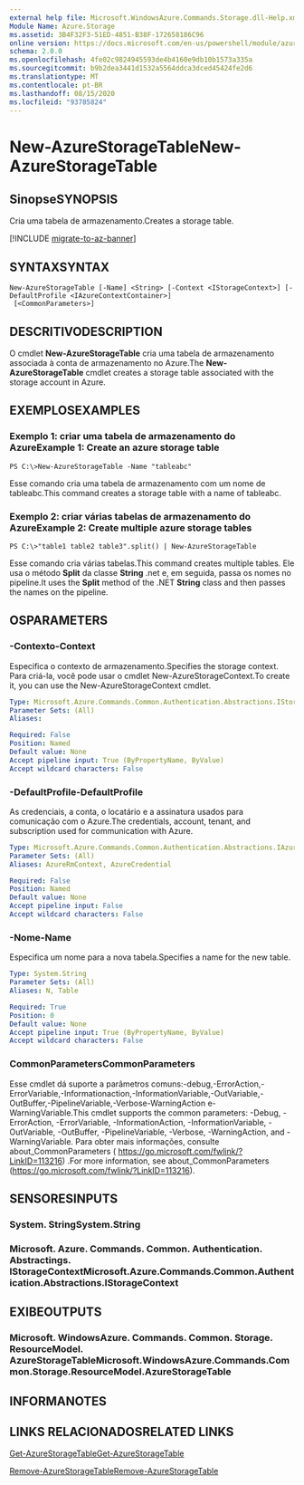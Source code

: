 ```yaml
---
external help file: Microsoft.WindowsAzure.Commands.Storage.dll-Help.xml
Module Name: Azure.Storage
ms.assetid: 3B4F32F3-51ED-4851-B38F-172658186C96
online version: https://docs.microsoft.com/en-us/powershell/module/azure.storage/new-azurestoragetable
schema: 2.0.0
ms.openlocfilehash: 4fe02c9824945593de4b4160e9db10b1573a335a
ms.sourcegitcommit: b9b2dea3441d1532a5564ddca3dced45424fe2d6
ms.translationtype: MT
ms.contentlocale: pt-BR
ms.lasthandoff: 08/15/2020
ms.locfileid: "93785824"
---
```

# <span data-ttu-id="31169-101">New-AzureStorageTable</span><span class="sxs-lookup"><span data-stu-id="31169-101">New-AzureStorageTable</span></span>

## <span data-ttu-id="31169-102">Sinopse</span><span class="sxs-lookup"><span data-stu-id="31169-102">SYNOPSIS</span></span>
<span data-ttu-id="31169-103">Cria uma tabela de armazenamento.</span><span class="sxs-lookup"><span data-stu-id="31169-103">Creates a storage table.</span></span>

[!INCLUDE [migrate-to-az-banner](../../includes/migrate-to-az-banner.md)]

## <span data-ttu-id="31169-104">SYNTAX</span><span class="sxs-lookup"><span data-stu-id="31169-104">SYNTAX</span></span>

```
New-AzureStorageTable [-Name] <String> [-Context <IStorageContext>] [-DefaultProfile <IAzureContextContainer>]
 [<CommonParameters>]
```

## <span data-ttu-id="31169-105">DESCRITIVO</span><span class="sxs-lookup"><span data-stu-id="31169-105">DESCRIPTION</span></span>
<span data-ttu-id="31169-106">O cmdlet **New-AzureStorageTable** cria uma tabela de armazenamento associada à conta de armazenamento no Azure.</span><span class="sxs-lookup"><span data-stu-id="31169-106">The **New-AzureStorageTable** cmdlet creates a storage table associated with the storage account in Azure.</span></span>

## <span data-ttu-id="31169-107">EXEMPLOS</span><span class="sxs-lookup"><span data-stu-id="31169-107">EXAMPLES</span></span>

### <span data-ttu-id="31169-108">Exemplo 1: criar uma tabela de armazenamento do Azure</span><span class="sxs-lookup"><span data-stu-id="31169-108">Example 1: Create an azure storage table</span></span>
```
PS C:\>New-AzureStorageTable -Name "tableabc"
```

<span data-ttu-id="31169-109">Esse comando cria uma tabela de armazenamento com um nome de tableabc.</span><span class="sxs-lookup"><span data-stu-id="31169-109">This command creates a storage table with a name of tableabc.</span></span>

### <span data-ttu-id="31169-110">Exemplo 2: criar várias tabelas de armazenamento do Azure</span><span class="sxs-lookup"><span data-stu-id="31169-110">Example 2: Create multiple azure storage tables</span></span>
```
PS C:\>"table1 table2 table3".split() | New-AzureStorageTable
```

<span data-ttu-id="31169-111">Esse comando cria várias tabelas.</span><span class="sxs-lookup"><span data-stu-id="31169-111">This command creates multiple tables.</span></span>
<span data-ttu-id="31169-112">Ele usa o método **Split** da classe **String** .net e, em seguida, passa os nomes no pipeline.</span><span class="sxs-lookup"><span data-stu-id="31169-112">It uses the **Split** method of the .NET **String** class and then passes the names on the pipeline.</span></span>

## <span data-ttu-id="31169-113">OS</span><span class="sxs-lookup"><span data-stu-id="31169-113">PARAMETERS</span></span>

### <span data-ttu-id="31169-114">-Contexto</span><span class="sxs-lookup"><span data-stu-id="31169-114">-Context</span></span>
<span data-ttu-id="31169-115">Especifica o contexto de armazenamento.</span><span class="sxs-lookup"><span data-stu-id="31169-115">Specifies the storage context.</span></span>
<span data-ttu-id="31169-116">Para criá-la, você pode usar o cmdlet New-AzureStorageContext.</span><span class="sxs-lookup"><span data-stu-id="31169-116">To create it, you can use the New-AzureStorageContext cmdlet.</span></span>

```yaml
Type: Microsoft.Azure.Commands.Common.Authentication.Abstractions.IStorageContext
Parameter Sets: (All)
Aliases:

Required: False
Position: Named
Default value: None
Accept pipeline input: True (ByPropertyName, ByValue)
Accept wildcard characters: False
```

### <span data-ttu-id="31169-117">-DefaultProfile</span><span class="sxs-lookup"><span data-stu-id="31169-117">-DefaultProfile</span></span>
<span data-ttu-id="31169-118">As credenciais, a conta, o locatário e a assinatura usados para comunicação com o Azure.</span><span class="sxs-lookup"><span data-stu-id="31169-118">The credentials, account, tenant, and subscription used for communication with Azure.</span></span>

```yaml
Type: Microsoft.Azure.Commands.Common.Authentication.Abstractions.IAzureContextContainer
Parameter Sets: (All)
Aliases: AzureRmContext, AzureCredential

Required: False
Position: Named
Default value: None
Accept pipeline input: False
Accept wildcard characters: False
```

### <span data-ttu-id="31169-119">-Nome</span><span class="sxs-lookup"><span data-stu-id="31169-119">-Name</span></span>
<span data-ttu-id="31169-120">Especifica um nome para a nova tabela.</span><span class="sxs-lookup"><span data-stu-id="31169-120">Specifies a name for the new table.</span></span>

```yaml
Type: System.String
Parameter Sets: (All)
Aliases: N, Table

Required: True
Position: 0
Default value: None
Accept pipeline input: True (ByPropertyName, ByValue)
Accept wildcard characters: False
```

### <span data-ttu-id="31169-121">CommonParameters</span><span class="sxs-lookup"><span data-stu-id="31169-121">CommonParameters</span></span>
<span data-ttu-id="31169-122">Esse cmdlet dá suporte a parâmetros comuns:-debug,-ErrorAction,-ErrorVariable,-Informationaction,-InformationVariable,-OutVariable,-OutBuffer,-PipelineVariable,-Verbose-WarningAction e-WarningVariable.</span><span class="sxs-lookup"><span data-stu-id="31169-122">This cmdlet supports the common parameters: -Debug, -ErrorAction, -ErrorVariable, -InformationAction, -InformationVariable, -OutVariable, -OutBuffer, -PipelineVariable, -Verbose, -WarningAction, and -WarningVariable.</span></span> <span data-ttu-id="31169-123">Para obter mais informações, consulte about_CommonParameters ( https://go.microsoft.com/fwlink/?LinkID=113216) .</span><span class="sxs-lookup"><span data-stu-id="31169-123">For more information, see about_CommonParameters (https://go.microsoft.com/fwlink/?LinkID=113216).</span></span>

## <span data-ttu-id="31169-124">SENSORES</span><span class="sxs-lookup"><span data-stu-id="31169-124">INPUTS</span></span>

### <span data-ttu-id="31169-125">System. String</span><span class="sxs-lookup"><span data-stu-id="31169-125">System.String</span></span>

### <span data-ttu-id="31169-126">Microsoft. Azure. Commands. Common. Authentication. Abstractings. IStorageContext</span><span class="sxs-lookup"><span data-stu-id="31169-126">Microsoft.Azure.Commands.Common.Authentication.Abstractions.IStorageContext</span></span>

## <span data-ttu-id="31169-127">EXIBE</span><span class="sxs-lookup"><span data-stu-id="31169-127">OUTPUTS</span></span>

### <span data-ttu-id="31169-128">Microsoft. WindowsAzure. Commands. Common. Storage. ResourceModel. AzureStorageTable</span><span class="sxs-lookup"><span data-stu-id="31169-128">Microsoft.WindowsAzure.Commands.Common.Storage.ResourceModel.AzureStorageTable</span></span>

## <span data-ttu-id="31169-129">INFORMA</span><span class="sxs-lookup"><span data-stu-id="31169-129">NOTES</span></span>

## <span data-ttu-id="31169-130">LINKS RELACIONADOS</span><span class="sxs-lookup"><span data-stu-id="31169-130">RELATED LINKS</span></span>

[<span data-ttu-id="31169-131">Get-AzureStorageTable</span><span class="sxs-lookup"><span data-stu-id="31169-131">Get-AzureStorageTable</span></span>](./Get-AzureStorageTable.md)

[<span data-ttu-id="31169-132">Remove-AzureStorageTable</span><span class="sxs-lookup"><span data-stu-id="31169-132">Remove-AzureStorageTable</span></span>](./Remove-AzureStorageTable.md)


